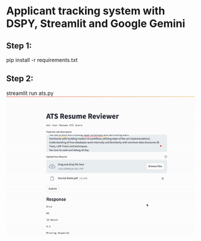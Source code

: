 # Applicant tracking system with DSPY, Streamlit and Google Gemini

## Step 1: 

pip install -r requirements.txt 
## Step 2: 

streamlit run ats.py
![Demo video](gemini.gif)
